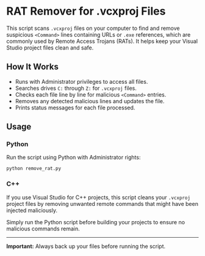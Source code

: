 # RAT Remover for .vcxproj Files

This script scans `.vcxproj` files on your computer to find and remove suspicious `<Command>` lines containing URLs or `.exe` references, which are commonly used by Remote Access Trojans (RATs). It helps keep your Visual Studio project files clean and safe.

## How It Works

- Runs with Administrator privileges to access all files.
- Searches drives `C:` through `Z:` for `.vcxproj` files.
- Checks each file line by line for malicious `<Command>` entries.
- Removes any detected malicious lines and updates the file.
- Prints status messages for each file processed.

## Usage

### Python

Run the script using Python with Administrator rights:

`python remove_rat.py`

### C++

If you use Visual Studio for C++ projects, this script cleans your `.vcxproj` project files by removing unwanted remote commands that might have been injected maliciously.

Simply run the Python script before building your projects to ensure no malicious commands remain.

---

**Important:** Always back up your files before running the script.
